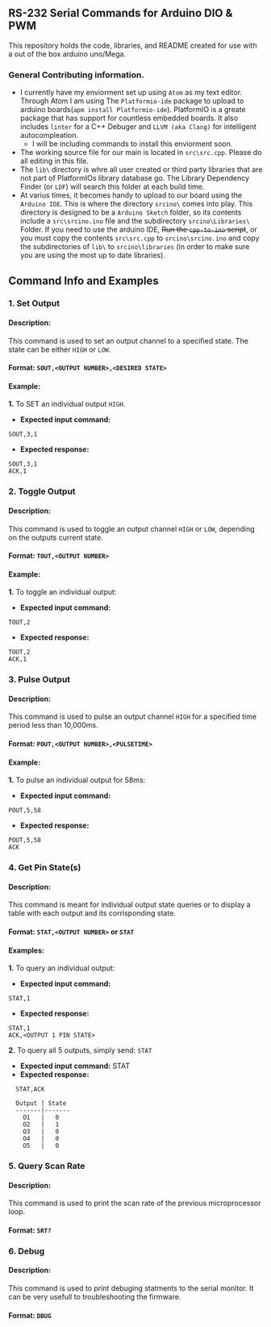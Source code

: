 ## __RS-232 Serial Commands for Arduino DIO & PWM__
This repository holds the code, libraries, and README created for use with a out of the box arduino uno/Mega.

### General Contributing information.
* I currently have my enviorment set up using `Atom` as my text editor. Through Atom I am using The `Platformio-ide` package to upload to arduino boards(`apm install Platformio-ide`). PlatformIO is a greate package that has support for countless embedded boards. It also includes `linter` for a C++ Debuger and `LLVM (aka Clang)` for intelligent autocompleation.
  - I will be including commands to install this enviorment soon.
* The working source file for our main is located in `src\src.cpp`. Please do all editing in this file.
* The `lib\` directory is whre all user created or third party libraries that are not part of PlatformIOs library database go. The Library Dependency Finder (or `LDF`) will search this folder at each build time.
* At varius times, it becomes handy to upload to our board using the `Arduino IDE`. This is where the directory `srcino\` comes into play. This directory is designed to be a `Arduino Sketch` folder, so its contents include a `src\srcino.ino` file and the subdirectory `srcino\Libraries\` Folder. If you need to use the arduino IDE, ~~Run the `cpp-to-ino` script~~, or you must copy the contents `src\src.cpp` to `srcino\srcino.ino` and copy the subdirectories of `lib\` to `srcino\libraries` (in order to make sure you are using the most up to date libraries).


## Command Info and Examples
### 1. Set Output

#### Description:
This command is used to set an output channel to a specified state. The state can be either `HIGH` or `LOW`.

#### Format: `SOUT,<OUTPUT NUMBER>,<DESIRED STATE>`

#### Example:

__1.__ To SET an individual output `HIGH`.
* __Expected input command:__
```
SOUT,3,1
```
* __Expected response:__
```
SOUT,3,1
ACK,1
```

### 2. Toggle Output

#### Description:
This command is used to toggle an output channel `HIGH` or `LOW`, depending on the outputs current state.

#### Format: `TOUT,<OUTPUT NUMBER>`

#### Example:

__1.__ To toggle an individual output:
* __Expected input command:__
```
TOUT,2
```
* __Expected response:__
```
TOUT,2
ACK,1
```

### 3. Pulse Output

#### Description:
This command is used to pulse an output channel `HIGH` for a specified time period less than 10,000ms.

#### Format: `POUT,<OUTPUT NUMBER>,<PULSETIME>`

#### Example:

__1.__ To pulse an individual output for 58ms:
* __Expected input command:__
```
POUT,5,58
```
* __Expected response:__
```
POUT,5,58
ACK
```

### 4. Get Pin State(s)

#### Description:
This command is meant for individual output state queries or to display a table with each output and its corrisponding state.

#### Format: `STAT,<OUTPUT NUMBER>` or `STAT`

#### Examples:

__1.__ To query an individual output:
* __Expected input command:__
```
STAT,1
```
* __Expected response:__
```
STAT,1
ACK,<OUTPUT 1 PIN STATE>
```


__2.__ To query all 5 outputs, simply send:  `STAT`
* __Expected input command:__
      STAT
* __Expected response:__
```
  STAT,ACK

  Output | State
  -------|-------
    O1   |   0
    O2   |   1
    O3   |   0
    O4   |   0
    O5   |   0
```

### 5. Query Scan Rate

#### Description:
This command is used to print the scan rate of the previous microprocessor loop.

#### Format: `SRT?`


### 6. Debug

#### Description:
This command is used to print debuging statments to the serial monitor. It can be very usefull to troubleshooting the firmware.

#### Format: `DBUG`
